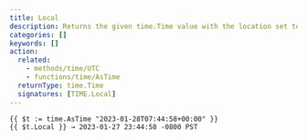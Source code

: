 ```yaml
---
title: Local
description: Returns the given time.Time value with the location set to local time.
categories: []
keywords: []
action:
  related:
    - methods/time/UTC
    - functions/time/AsTime
  returnType: time.Time
  signatures: [TIME.Local]
---
```


```go-html-template
{{ $t := time.AsTime "2023-01-28T07:44:58+00:00" }}
{{ $t.Local }} → 2023-01-27 23:44:58 -0800 PST
```
